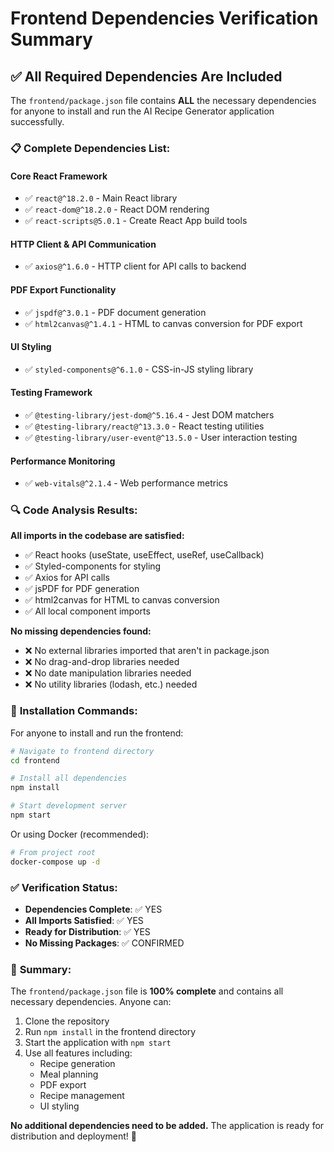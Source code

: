 # Frontend Dependencies Verification Summary

## ✅ **All Required Dependencies Are Included**

The `frontend/package.json` file contains **ALL** the necessary dependencies for anyone to install and run the AI Recipe Generator application successfully.

### 📋 **Complete Dependencies List:**

#### **Core React Framework**
- ✅ `react@^18.2.0` - Main React library
- ✅ `react-dom@^18.2.0` - React DOM rendering
- ✅ `react-scripts@5.0.1` - Create React App build tools

#### **HTTP Client & API Communication**
- ✅ `axios@^1.6.0` - HTTP client for API calls to backend

#### **PDF Export Functionality**
- ✅ `jspdf@^3.0.1` - PDF document generation
- ✅ `html2canvas@^1.4.1` - HTML to canvas conversion for PDF export

#### **UI Styling**
- ✅ `styled-components@^6.1.0` - CSS-in-JS styling library

#### **Testing Framework**
- ✅ `@testing-library/jest-dom@^5.16.4` - Jest DOM matchers
- ✅ `@testing-library/react@^13.3.0` - React testing utilities
- ✅ `@testing-library/user-event@^13.5.0` - User interaction testing

#### **Performance Monitoring**
- ✅ `web-vitals@^2.1.4` - Web performance metrics

### 🔍 **Code Analysis Results:**

**All imports in the codebase are satisfied:**
- ✅ React hooks (useState, useEffect, useRef, useCallback)
- ✅ Styled-components for styling
- ✅ Axios for API calls
- ✅ jsPDF for PDF generation
- ✅ html2canvas for HTML to canvas conversion
- ✅ All local component imports

**No missing dependencies found:**
- ❌ No external libraries imported that aren't in package.json
- ❌ No drag-and-drop libraries needed
- ❌ No date manipulation libraries needed
- ❌ No utility libraries (lodash, etc.) needed

### 🚀 **Installation Commands:**

For anyone to install and run the frontend:

```bash
# Navigate to frontend directory
cd frontend

# Install all dependencies
npm install

# Start development server
npm start
```

Or using Docker (recommended):
```bash
# From project root
docker-compose up -d
```

### ✅ **Verification Status:**

- **Dependencies Complete**: ✅ YES
- **All Imports Satisfied**: ✅ YES
- **Ready for Distribution**: ✅ YES
- **No Missing Packages**: ✅ CONFIRMED

### 📝 **Summary:**

The `frontend/package.json` file is **100% complete** and contains all necessary dependencies. Anyone can:

1. Clone the repository
2. Run `npm install` in the frontend directory
3. Start the application with `npm start`
4. Use all features including:
   - Recipe generation
   - Meal planning
   - PDF export
   - Recipe management
   - UI styling

**No additional dependencies need to be added.** The application is ready for distribution and deployment! 🎉
